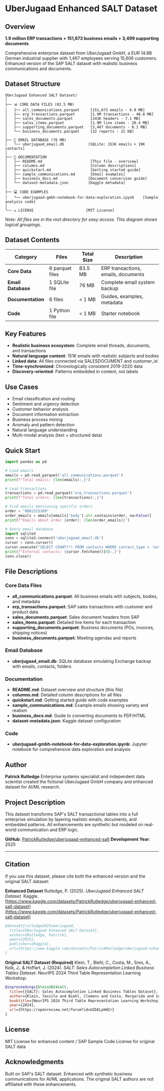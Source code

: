 # UberJugaad Enhanced SALT Dataset

## Overview
**1.9 million ERP transactions + 151,673 business emails + 3,499 supporting documents**

Comprehensive enterprise dataset from UberJugaad GmbH, a EUR 14.8B German industrial supplier with 1,467 employees serving 15,606 customers. Enhanced version of the SAP SALT dataset with realistic business communications and documents.

## Dataset Structure

```
UberJugaad Enhanced SALT Dataset/
│
├── 📊 CORE DATA FILES (83.5 MB)
│   ├── all_communications.parquet     [151,673 emails - 6.9 MB]
│   ├── erp_transactions.parquet       [1.9M transactions - 40.8 MB]
│   ├── sales_documents.parquet        [243K headers - 7.1 MB]
│   ├── sales_items.parquet            [1.9M line items - 28.4 MB]
│   ├── supporting_documents.parquet   [3,467 documents - 0.1 MB]
│   └── business_documents.parquet     [32 reports - 22 KB]
│
├── 📧 EMAIL DATABASE (76 MB)
│   └── uberjugaad_email.db           [SQLite: 151K emails + 19K contacts]
│
├── 📖 DOCUMENTATION
│   ├── README.md                      [This file - overview]
│   ├── columns.md                     [Column descriptions]
│   ├── quickstart.md                  [Getting started guide]
│   ├── sample_communications.md       [Email examples]
│   ├── business_docs.md              [Document conversion guide]
│   └── dataset-metadata.json         [Kaggle metadata]
│
├── 💻 CODE EXAMPLES
│   └── uberjugaad-gmbh-notebook-for-data-exploration.ipynb    [Sample analysis code]
│
└── ⚖️ LICENSE                        [MIT License]
```

*Note: All files are in the root directory for easy access. This diagram shows logical groupings.*

## Dataset Contents

| Category | Files | Total Size | Description |
|----------|-------|------------|-------------|
| **Core Data** | 6 parquet files | 83.5 MB | ERP transactions, emails, documents |
| **Email Database** | 1 SQLite file | 76 MB | Complete email system backup |
| **Documentation** | 6 files | < 1 MB | Guides, examples, metadata |
| **Code** | 1 Python file | < 1 MB | Starter notebook |

## Key Features
- **Realistic business ecosystem**: Complete email threads, documents, and transactions
- **Natural language content**: 151K emails with realistic subjects and bodies
- **Linked data**: All files connected via SALESDOCUMENT and customer_id
- **Time-synchronized**: Chronologically consistent 2019-2020 data
- **Discovery-oriented**: Patterns embedded in content, not labels

## Use Cases
- Email classification and routing
- Sentiment and urgency detection
- Customer behavior analysis
- Document information extraction
- Business process mining
- Anomaly and pattern detection
- Natural language understanding
- Multi-modal analysis (text + structured data)

## Quick Start

```python
import pandas as pd

# Load emails
emails = pd.read_parquet('all_communications.parquet')
print(f"Total emails: {len(emails):,}")

# Load transactions
transactions = pd.read_parquet('erp_transactions.parquet')
print(f"Total orders: {len(transactions):,}")

# Find emails mentioning specific orders
order = "0002315309"
order_emails = emails[emails['body'].str.contains(order, na=False)]
print(f"Emails about order {order}: {len(order_emails)}")

# Query email database
import sqlite3
conn = sqlite3.connect('uberjugaad_email.db')
cursor = conn.cursor()
cursor.execute("SELECT COUNT(*) FROM contacts WHERE contact_type = 'external'")
print(f"External contacts: {cursor.fetchone()[0]:,}")
conn.close()
```

## File Descriptions

### Core Data Files
- **all_communications.parquet**: All business emails with subjects, bodies, and metadata
- **erp_transactions.parquet**: SAP sales transactions with customer and product data
- **sales_documents.parquet**: Sales document headers from SAP
- **sales_items.parquet**: Detailed line items for each transaction
- **supporting_documents.parquet**: Business documents (POs, invoices, shipping notices)
- **business_documents.parquet**: Meeting agendas and reports

### Email Database
- **uberjugaad_email.db**: SQLite database simulating Exchange backup with emails, contacts, folders

### Documentation
- **README.md**: Dataset overview and structure (this file)
- **columns.md**: Detailed column descriptions for all files
- **quickstart.md**: Getting started guide with code examples
- **sample_communications.md**: Example emails showing variety and realism
- **business_docs.md**: Guide to converting documents to PDF/HTML
- **dataset-metadata.json**: Kaggle dataset configuration

### Code
- **uberjugaad-gmbh-notebook-for-data-exploration.ipynb**: Jupyter notebook for comprehensive data exploration and analysis


## Author
**Patrick Rutledge**
Enterprise systems specialist and independent data scientist created the fictional UberJugaad GmbH company and enhanced dataset for AI/ML research.

## Project Description
This dataset transforms SAP's SALT transactional tables into a full enterprise simulation by layering realistic emails, documents, and embedded patterns.
All enhancements are synthetic but modeled on real-world communication and ERP logic.

**GitHub**: [PatrickRutledge/uberjugaad-enhanced-salt](https://github.com/PatrickRutledge/uberjugaad-enhanced-salt)
**Development Year**: 2025

---

## Citation
If you use this dataset, please cite both the enhanced version and the original SALT dataset:

**Enhanced Dataset**
Rutledge, P. (2025). *UberJugaad Enhanced SALT Dataset*. Kaggle.
[https://www.kaggle.com/datasets/PatrickRutledge/uberjugaad-enhanced-salt-dataset](https://www.kaggle.com/datasets/PatrickRutledge/uberjugaad-enhanced-salt-dataset)

```bibtex
@dataset{rutledge2025uberjugaad,
  title={UberJugaad Enhanced SALT Dataset},
  author={Rutledge, Patrick},
  year={2025},
  publisher={Kaggle},
  url={https://www.kaggle.com/datasets/PatrickRutledge/uberjugaad-enhanced-salt-dataset}
}
```

**Original SALT Dataset (Required)**
Klein, T., Biehl, C., Costa, M., Sres, A., Kolk, J., & Hoffart, J. (2024). *SALT: Sales Autocompletion Linked Business Tables Dataset*. NeurIPS 2024 Third Table Representation Learning Workshop.

```bibtex
@inproceedings{klein2024salt,
  title={{SALT}: Sales Autocompletion Linked Business Tables Dataset},
  author={Klein, Tassilo and Biehl, Clemens and Costa, Margarida and Sres, Andre and Kolk, Jonas and Hoffart, Johannes},
  booktitle={NeurIPS 2024 Third Table Representation Learning Workshop},
  year={2024},
  url={https://openreview.net/forum?id=UZbELpkWIr}
}
```

## License

MIT License for enhanced content / SAP Sample Code License for original SALT data

## Acknowledgments

Built on SAP's SALT dataset. Enhanced with synthetic business communications for AI/ML applications. The original SALT authors are not affiliated with these enhancements.
